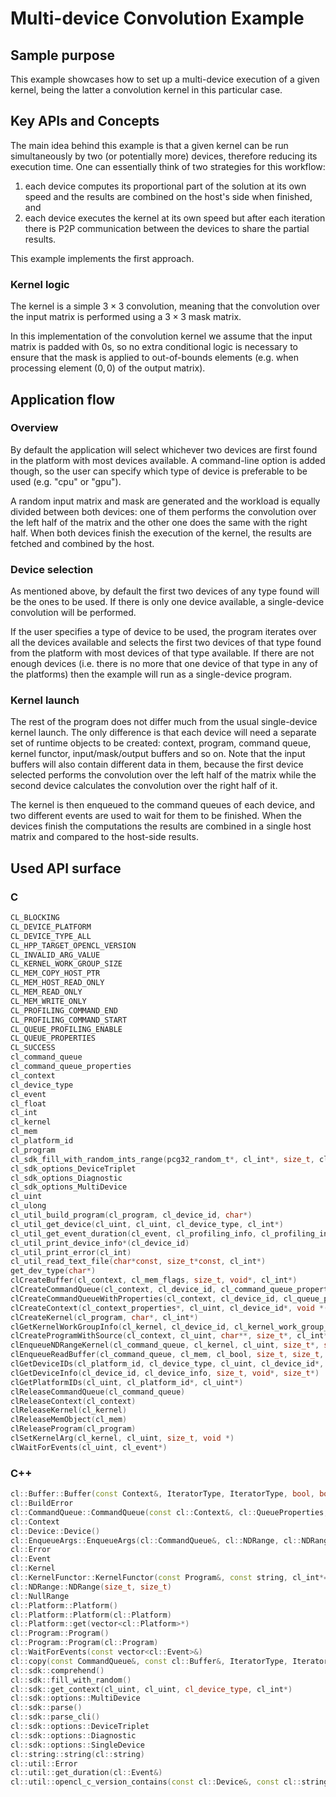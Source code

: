 # Multi-device Convolution Example

## Sample purpose
This example showcases how to set up a multi-device execution of a given kernel, being the latter a convolution kernel in this particular case.

## Key APIs and Concepts
The main idea behind this example is that a given kernel can be run simultaneously by two (or potentially more) devices, therefore reducing its execution time. One can essentially think of two strategies for this workflow:
1. each device computes its proportional part of the solution at its own speed and the results are combined on the host's side when finished, and
2. each device executes the kernel at its own speed but after each iteration there is P2P communication between the devices to share the partial results.

This example implements the first approach.

### Kernel logic
The kernel is a simple $3 \times 3$ convolution, meaning that the convolution over the input matrix is performed using a $3 \times 3$ mask matrix.

In this implementation of the convolution kernel we assume that the input matrix is padded with 0s, so no extra conditional logic is necessary to ensure that the mask is applied to out-of-bounds elements (e.g. when processing element $(0,0)$ of the output matrix).

## Application flow
### Overview
By default the application will select whichever two devices are first found in the platform with most devices available. A command-line option is added though, so the user can specify which type of device is preferable to be used (e.g. "cpu" or "gpu").

A random input matrix and mask are generated and the workload is equally divided between both devices: one of them performs the convolution over the left half of the matrix and the other one does the same with the right half. When both devices finish the execution of the kernel, the results are fetched and combined by the host.

### Device selection
As mentioned above, by default the first two devices of any type found will be the ones to be used. If there is only one device available, a single-device convolution will be performed.

If the user specifies a type of device to be used, the program iterates over all the devices available and selects the first two devices of that type found from the platform with most devices of that type available. If there are not enough devices (i.e. there is no more that one device of that type in any of the platforms) then the example will run as a single-device program.

### Kernel launch
The rest of the program does not differ much from the usual single-device kernel launch. The only difference is that each device will need a separate set of runtime objects to be created: context, program, command queue, kernel functor, input/mask/output buffers and so on. Note that the input buffers will also contain different data in them, because the first device selected performs the convolution over the left half of the matrix while the second device calculates the convolution over the right half of it.

The kernel is then enqueued to the command queues of each device, and two different events are used to wait for them to be finished. When the devices finish the computations the results are combined in a single host matrix and compared to the host-side results.

## Used API surface
### C
```c
CL_BLOCKING
CL_DEVICE_PLATFORM
CL_DEVICE_TYPE_ALL
CL_HPP_TARGET_OPENCL_VERSION
CL_INVALID_ARG_VALUE
CL_KERNEL_WORK_GROUP_SIZE
CL_MEM_COPY_HOST_PTR
CL_MEM_HOST_READ_ONLY
CL_MEM_READ_ONLY
CL_MEM_WRITE_ONLY
CL_PROFILING_COMMAND_END
CL_PROFILING_COMMAND_START
CL_QUEUE_PROFILING_ENABLE
CL_QUEUE_PROPERTIES
CL_SUCCESS
cl_command_queue
cl_command_queue_properties
cl_context
cl_device_type
cl_event
cl_float
cl_int
cl_kernel
cl_mem
cl_platform_id
cl_program
cl_sdk_fill_with_random_ints_range(pcg32_random_t*, cl_int*, size_t, cl_int, cl_int)
cl_sdk_options_DeviceTriplet
cl_sdk_options_Diagnostic
cl_sdk_options_MultiDevice
cl_uint
cl_ulong
cl_util_build_program(cl_program, cl_device_id, char*)
cl_util_get_device(cl_uint, cl_uint, cl_device_type, cl_int*)
cl_util_get_event_duration(cl_event, cl_profiling_info, cl_profiling_info, cl_int*)
cl_util_print_device_info*(cl_device_id)
cl_util_print_error(cl_int)
cl_util_read_text_file(char*const, size_t*const, cl_int*)
get_dev_type(char*)
clCreateBuffer(cl_context, cl_mem_flags, size_t, void*, cl_int*)
clCreateCommandQueue(cl_context, cl_device_id, cl_command_queue_properties, cl_int*)
clCreateCommandQueueWithProperties(cl_context, cl_device_id, cl_queue_properties*, cl_int*) -> OpenCL >= 2.0
clCreateContext(cl_context_properties*, cl_uint, cl_device_id*, void *(char*, void*,size_t, void*), void*, cl_int*)
clCreateKernel(cl_program, char*, cl_int*)
clGetKernelWorkGroupInfo(cl_kernel, cl_device_id, cl_kernel_work_group_info, size_t, void*, size_t*)
clCreateProgramWithSource(cl_context, cl_uint, char**, size_t*, cl_int*)
clEnqueueNDRangeKernel(cl_command_queue, cl_kernel, cl_uint, size_t*, size_t*, size_t*, cl_uint, cl_event*, cl_event*)
clEnqueueReadBuffer(cl_command_queue, cl_mem, cl_bool, size_t, size_t, void*, cl_uint, cl_event*, cl_event*)
clGetDeviceIDs(cl_platform_id, cl_device_type, cl_uint, cl_device_id*, cl_uint*)
clGetDeviceInfo(cl_device_id, cl_device_info, size_t, void*, size_t*)
clGetPlatformIDs(cl_uint, cl_platform_id*, cl_uint*)
clReleaseCommandQueue(cl_command_queue)
clReleaseContext(cl_context)
clReleaseKernel(cl_kernel)
clReleaseMemObject(cl_mem)
clReleaseProgram(cl_program)
clSetKernelArg(cl_kernel, cl_uint, size_t, void *)
clWaitForEvents(cl_uint, cl_event*)
```

### C++
```c++
cl::Buffer::Buffer(const Context&, IteratorType, IteratorType, bool, bool=false, cl_int*=NULL)
cl::BuildError
cl::CommandQueue::CommandQueue(const cl::Context&, cl::QueueProperties, cl_int*=NULL)
cl::Context
cl::Device::Device()
cl::EnqueueArgs::EnqueueArgs(cl::CommandQueue&, cl::NDRange, cl::NDRange)
cl::Error
cl::Event
cl::Kernel
cl::KernelFunctor::KernelFunctor(const Program&, const string, cl_int*=NULL)
cl::NDRange::NDRange(size_t, size_t)
cl::NullRange
cl::Platform::Platform()
cl::Platform::Platform(cl::Platform)
cl::Platform::get(vector<cl::Platform>*)
cl::Program::Program()
cl::Program::Program(cl::Program)
cl::WaitForEvents(const vector<cl::Event>&)
cl::copy(const CommandQueue&, const cl::Buffer&, IteratorType, IteratorType)
cl::sdk::comprehend()
cl::sdk::fill_with_random()
cl::sdk::get_context(cl_uint, cl_uint, cl_device_type, cl_int*)
cl::sdk::options::MultiDevice
cl::sdk::parse()
cl::sdk::parse_cli()
cl::sdk::options::DeviceTriplet
cl::sdk::options::Diagnostic
cl::sdk::options::SingleDevice
cl::string::string(cl::string)
cl::util::Error
cl::util::get_duration(cl::Event&)
cl::util::opencl_c_version_contains(const cl::Device&, const cl::string&)
```
